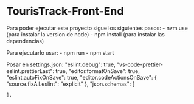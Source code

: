 # TourisTrack-Front-End

Para poder ejecutar este proyecto sigue los siguientes pasos:
    - nvm use (para instalar la version de node)
    - npm install (para instalar las dependencias)

Para ejecutarlo usar:
    - npm run
    - npm start

Posar en settings.json:
    "eslint.debug": true,
    "vs-code-prettier-eslint.prettierLast": true,
    "editor.formatOnSave": true,
    "eslint.autoFixOnSave": true,
    "editor.codeActionsOnSave": {
        "source.fixAll.eslint": "explicit"
    },
    "json.schemas": [
        
    ],
